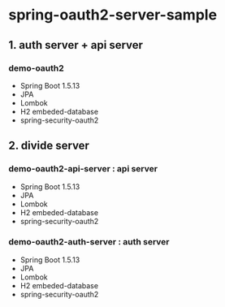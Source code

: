 # spring-oauth2-server-sample
## 1. auth server + api server
### demo-oauth2
* Spring Boot 1.5.13
* JPA
* Lombok
* H2 embeded-database
* spring-security-oauth2
##
## 2. divide server
### demo-oauth2-api-server : api server
* Spring Boot 1.5.13
* JPA
* Lombok
* H2 embeded-database
* spring-security-oauth2
### demo-oauth2-auth-server : auth server
* Spring Boot 1.5.13
* JPA
* Lombok
* H2 embeded-database
* spring-security-oauth2
